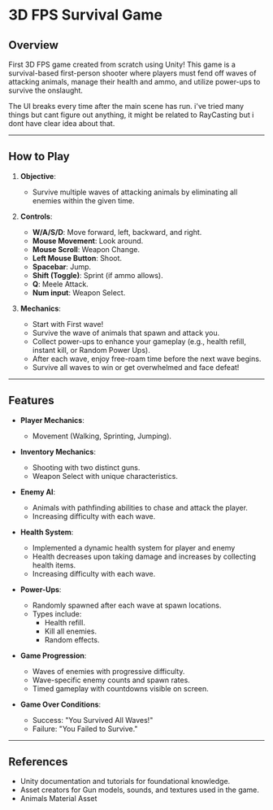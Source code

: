 # 3D FPS Survival Game

## Overview

First 3D FPS game created from scratch using Unity! This game is a survival-based first-person shooter where players must fend off waves of attacking animals, manage their health and ammo, and utilize power-ups to survive the onslaught.

The UI breaks every time after the main scene has run. i've tried many things but cant figure out anything, it might be related to RayCasting but i dont have clear idea about that.

---

## How to Play

1. **Objective**:
   - Survive multiple waves of attacking animals by eliminating all enemies within the given time.

2. **Controls**:
   - **W/A/S/D**: Move forward, left, backward, and right.
   - **Mouse Movement**: Look around.
   - **Mouse Scroll**: Weapon Change.
   - **Left Mouse Button**: Shoot.
   - **Spacebar**: Jump.
   - **Shift (Toggle)**: Sprint (if ammo allows).
   - **Q**: Meele Attack.
   - **Num input**: Weapon Select.


3. **Mechanics**:
   - Start with First wave!
   - Survive the wave of animals that spawn and attack you.
   - Collect power-ups to enhance your gameplay (e.g., health refill, instant kill, or Random Power Ups).
   - After each wave, enjoy free-roam time before the next wave begins.
   - Survive all waves to win or get overwhelmed and face defeat!

---

## Features

- **Player Mechanics**:
  - Movement (Walking, Sprinting, Jumping).

- **Inventory Mechanics**:
  - Shooting with two distinct guns.
  - Weapon Select with unique characteristics.

- **Enemy AI**:
  - Animals with pathfinding abilities to chase and attack the player.
  - Increasing difficulty with each wave.

- **Health System**:
  - Implemented a dynamic health system for player and enemy
  - Health decreases upon taking damage and increases by collecting health items.
  - Increasing difficulty with each wave.

- **Power-Ups**:
  - Randomly spawned after each wave at spawn locations.
  - Types include:
    - Health refill.
    - Kill all enemies.
    - Random effects.

- **Game Progression**:
  - Waves of enemies with progressive difficulty.
  - Wave-specific enemy counts and spawn rates.
  - Timed gameplay with countdowns visible on screen.

- **Game Over Conditions**:
  - Success: "You Survived All Waves!"
  - Failure: "You Failed to Survive."

---

## References

- Unity documentation and tutorials for foundational knowledge.
- Asset creators for Gun models, sounds, and textures used in the game.
- Animals Material Asset

